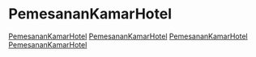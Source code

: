 # PemesananKamarHotel
[PemesananKamarHotel](https://github.com/IraMaretta/PemesananKamarHotel/blob/master/Screenshot_2016-09-14-17-41-00_id.sch.smktelkom_mlg.tugas01.xiirpl2019.pemesanankamarhotel.png)
[PemesananKamarHotel](https://github.com/IraMaretta/PemesananKamarHotel/blob/master/Screenshot_2016-09-14-17-41-52_id.sch.smktelkom_mlg.tugas01.xiirpl2019.pemesanankamarhotel.png)
[PemesananKamarHotel](https://github.com/IraMaretta/PemesananKamarHotel/blob/master/Screenshot_2016-09-14-17-42-00_id.sch.smktelkom_mlg.tugas01.xiirpl2019.pemesanankamarhotel.png)
[PemesananKamarHotel](https://github.com/IraMaretta/PemesananKamarHotel/blob/master/AplikasiKamarHotel.apk)
